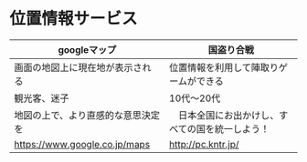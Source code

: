 # 位置情報サービス
googleマップ | 国盗り合戦
------------ | -------------
画面の地図上に現在地が表示される | 位置情報を利用して陣取りゲームができる
観光客、迷子　| 10代～20代
地図の上で、より直感的な意思決定を　|　日本全国にお出かけし、すべての国を統一しよう！
https://www.google.co.jp/maps | http://pc.kntr.jp/
